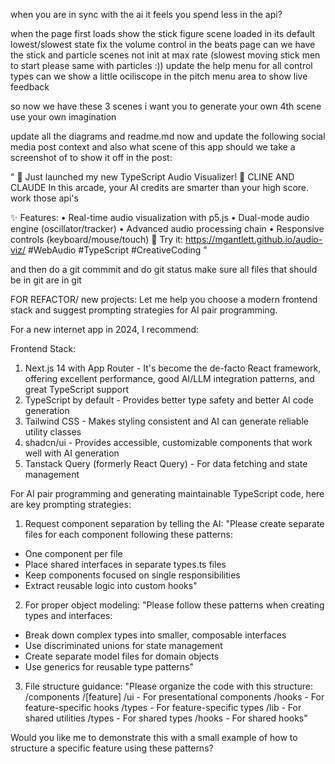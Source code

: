 
when you are in sync with the ai it feels you spend less in the api?

when the page first loads show the stick figure scene loaded in its default lowest/slowest state
fix the volume control in the beats page
can we have the stick and particle scenes not init at max rate (slowest moving stick men to start please same with particles :))
update the help menu for all control types
can we show a little ociliscope in the pitch menu area to show live feedback

so now we have these 3 scenes i want you to generate your own 4th scene use your own imagination

update all the diagrams and readme.md now 
and update the following social media post context and also what scene of this app should we take a screenshot of to show it off in the post:

"
🎵 Just launched my new TypeScript Audio Visualizer! 🚀    CLINE AND CLAUDE
In this arcade, your AI credits are smarter than your high score.
work those api's

✨ Features: • Real-time audio visualization with p5.js • Dual-mode audio engine (oscillator/tracker) • Advanced audio processing chain • Responsive controls (keyboard/mouse/touch)
🔗 Try it: https://mgantlett.github.io/audio-viz/ #WebAudio #TypeScript #CreativeCoding
"


and then do a git commmit
and do git status make sure all files that should be in git are in git


FOR REFACTOR/ new projects:
Let me help you choose a modern frontend stack and suggest prompting strategies for AI pair programming.

For a new internet app in 2024, I recommend:

Frontend Stack:
1. Next.js 14 with App Router - It's become the de-facto React framework, offering excellent performance, good AI/LLM integration patterns, and great TypeScript support
2. TypeScript by default - Provides better type safety and better AI code generation
3. Tailwind CSS - Makes styling consistent and AI can generate reliable utility classes
4. shadcn/ui - Provides accessible, customizable components that work well with AI generation
5. Tanstack Query (formerly React Query) - For data fetching and state management

For AI pair programming and generating maintainable TypeScript code, here are key prompting strategies:

1. Request component separation by telling the AI:
"Please create separate files for each component following these patterns:
- One component per file
- Place shared interfaces in separate types.ts files
- Keep components focused on single responsibilities
- Extract reusable logic into custom hooks"

2. For proper object modeling:
"Please follow these patterns when creating types and interfaces:
- Break down complex types into smaller, composable interfaces
- Use discriminated unions for state management
- Create separate model files for domain objects
- Use generics for reusable type patterns"

3. File structure guidance:
"Please organize the code with this structure:
/components
  /[feature]
    /ui - For presentational components
    /hooks - For feature-specific hooks
    /types - For feature-specific types
/lib - For shared utilities
/types - For shared types
/hooks - For shared hooks"

Would you like me to demonstrate this with a small example of how to structure a specific feature using these patterns?